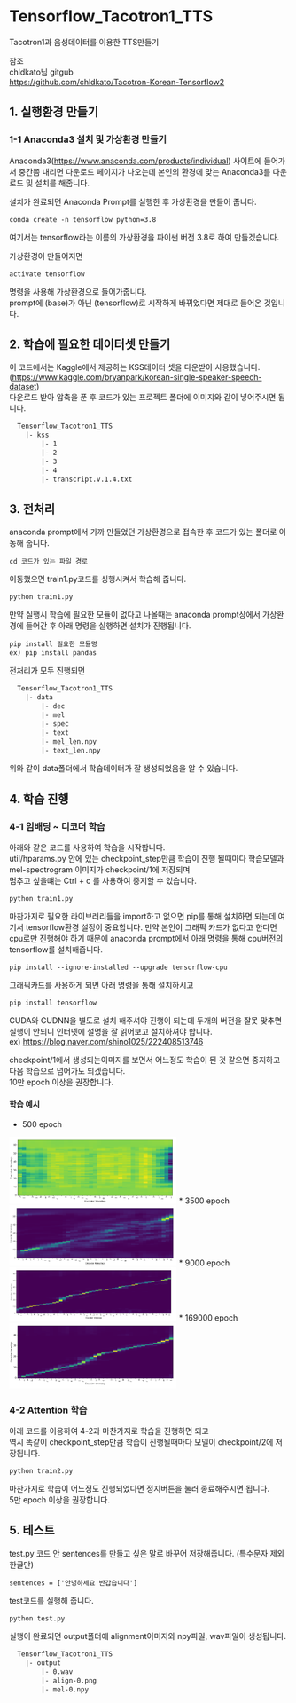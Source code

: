 # Tensorflow_Tacotron1_TTS
Tacotron1과 음성데이터를 이용한 TTS만들기


참조  
chldkato님 gitgub  
https://github.com/chldkato/Tacotron-Korean-Tensorflow2
  
  
## 1. 실행환경 만들기
### 1-1 Anaconda3 설치 및 가상환경 만들기
Anaconda3(https://www.anaconda.com/products/individual) 사이트에 들어가서 중간쯤 내리면 다운로드 페이지가 나오는데 본인의 환경에 맞는 Anaconda3를 다운로드 및 설치를 해줍니다.

설치가 완료되면 Anaconda Prompt를 실행한 후 가상환경을 만들어 줍니다.  
```
conda create -n tensorflow python=3.8
```
여기서는 tensorflow라는 이름의 가상환경을 파이썬 버전 3.8로 하여 만들겠습니다.
  
  
가상환경이 만들어지면 
```
activate tensorflow
```
명령을 사용해 가상환경으로 들어가줍니다.  
prompt에 (base)가 아닌 (tensorflow)로 시작하게 바뀌었다면 제대로 들어온 것입니다.
  
  
## 2. 학습에 필요한 데이터셋 만들기
이 코드에서는 Kaggle에서 제공하는 KSS데이터 셋을 다운받아 사용했습니다.  (https://www.kaggle.com/bryanpark/korean-single-speaker-speech-dataset)  
다운로드 받아 압축을 푼 후 코드가 있는 프로젝트 폴더에 이미지와 같이 넣어주시면 됩니다.   
 ```
   Tensorflow_Tacotron1_TTS
     |- kss
         |- 1
         |- 2
         |- 3
         |- 4
         |- transcript.v.1.4.txt
   ```
  
## 3. 전처리
anaconda prompt에서 가까 만들었던 가상환경으로 접속한 후 코드가 있는 폴더로 이동해 줍니다.  
  ```
  cd 코드가 있는 파일 경로
  ```
  
이동했으면 train1.py코드를 싱행시켜서 학습해 줍니다.  
```
python train1.py
```
  
만약 실행시 학습에 필요한 모듈이 없다고 나올때는 anaconda prompt상에서 가상환경에 들어간 후 아래 명령을 실행하면 설치가 진행됩니다.
```
pip install 필요한 모듈명
ex) pip install pandas
```  

전처리가 모두 진행되면  
 ```
   Tensorflow_Tacotron1_TTS
     |- data
         |- dec
         |- mel
         |- spec
         |- text
         |- mel_len.npy
         |- text_len.npy
   ```
위와 같이 data폴더에서 학습데이터가 잘 생성되었음을 알 수 있습니다.
  
  
## 4. 학습 진행
### 4-1 임배딩 ~ 디코더 학습

아래와 같은 코드를 사용하여 학습을 시작합니다.  
util/hparams.py 안에 있는 checkpoint_step만큼 학습이 진행 될때마다 학습모델과 mel-spectrogram 이미지가 checkpoint/1에 저장되며    
멈추고 싶을떄는 Ctrl + c 를 사용하여 중지할 수 있습니다.  
```
python train1.py
```
  
마찬가지로 필요한 라이브러리들을 import하고 없으면 pip를 통해 설치하면 되는데 여기서 tensorflow환경 설정이 중요합니다.
만약 본인이 그래픽 카드가 없다고 한다면 cpu로만 진행해야 하기 때문에 anaconda prompt에서 아래 명령을 통해 cpu버전의 tensorflow를 설치해줍니다.
```
pip install --ignore-installed --upgrade tensorflow-cpu
```  
  
그래픽카드를 사용하게 되면 아래 명령을 통해 설치하시고 
```
pip install tensorflow
```  
CUDA와 CUDNN을 별도로 설치 해주셔야 진행이 되는데 두개의 버전을 잘못 맞추면 실행이 안되니 인터넷에 설명을 잘 읽어보고 설치하셔야 합니다.  
ex) https://blog.naver.com/shino1025/222408513746
  
  
checkpoint/1에서 생성되는이미지를 보면서 어느정도 학습이 된 것 같으면 중지하고 다음 학습으로 넘어가도 되겠습니다.  
10만 epoch 이상을 권장합니다.  
#### 학습 예시
* 500 epoch  
<img src = "./ScreenShots/1.png" width="60%">  
* 3500 epoch  
<img src = "./ScreenShots/2.png" width="60%">  
* 9000 epoch  
<img src = "./ScreenShots/3.png" width="60%">  
* 169000 epoch  
<img src = "./ScreenShots/4.png" width="60%">
  
### 4-2 Attention 학습
아래 코드를 이용하여 4-2과 마찬가지로 학습을 진행하면 되고  
역시 똑같이 checkpoint_step만큼 학습이 진행될때마다 모델이 checkpoint/2에 저장됩니다.  
```
python train2.py
```
마찬가지로 학습이 어느정도 진행되었다면 정지버튼을 눌러 종료해주시면 됩니다.  
5만 epoch 이상을 권장합니다.  

## 5. 테스트
test.py 코드 안 sentences를 만들고 싶은 말로 바꾸어 저장해줍니다.  (특수문자 제외 한글만)  
```
sentences = ['안녕하세요 반갑습니다']
```
test코드를 실행해 줍니다.  
```
python test.py
```
실행이 완료되면 output폴더에 alignment이미지와 npy파일, wav파일이 생성됩니다.
 ```
   Tensorflow_Tacotron1_TTS
     |- output
         |- 0.wav
         |- align-0.png
         |- mel-0.npy
   ```
   

